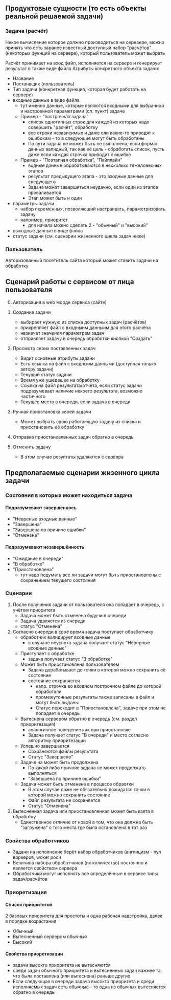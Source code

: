 ## Продуктовые сущности (то есть объекты реальной решаемой задачи)

### Задача (расчёт)

Некое вычисление которое должно производиться на серевере, можно принять что есть заранее известный доступный набор "расчётов" (некоторых фукнций на сервере), который пользователь может выбрать

Расчёт принимает на вход файл, исполняется на сервере и генерирует результат в также  виде файла
Атрибуты конкретного объекта задачи:

* Название
* Постанвщик (пользователь)
* Тип задачи (конкретная функция, которая будет работать на сервере)
* входные данные в виде файла
	* тут именно данные, которые являются входными для выбранной и настроенной параметрами (сл. пункт) задаче
	* Пример - "построчная задача'
		* список однотипных строк для каждой из которых надо совершить "расчёт", обработку
		* все строки независимые и даже сли какие-то приводят к ошибокам - то в следующие могут быть обработаны
		* По сути задача не может быть не выполнена, если формат данных валидный, так как её цель - обработать список, пусть даже если каждая строчка приводит к ошибке
	* Пример - "Поэтапная обработка", "Пайплайн"
		* водные данные обрабатываются в несколько тяжеловесных этапов
		* результат предыдущего этапа - это входные данные для следующего
		* Задача может завершиться неудачно, если один из этапов проваливается
		* Этап может быть и один
* параметры задачи 
	* набор переменных, позволяющий настраивать, параметризовать задачу
	* например, приоритет
		* для начала можно сделать 2 - "обычный" и "высокий"
* выходные данные в виде файла
* статус задачи (см. сценарии жизненного цикла задач ниже)

###  Пользователь

Авторизованный посетитель сайта который может ставить задачи на обработку 

## Сценарий работы с сервисом от лица пользователя

0. Авторизация в web морде  сервиса (сайте)
1. Создание задачи
	* выбирает нужную из списка доступных задач (расчётов)
	* прикрепляет файл с входныим данныим для этого расчёnа
	* нвзначет значения параметрам задач
	* отправляет задачу в очередь обработки кнопкой "Создать"

2. Просмотр  своих поставленных задач
	* Видит основные атрибуты задачи
	* Есть ссылка на файл с входныим данными (доступная только  автору задачи)
	* Текущий статус задачи
	* Время уже ушедешее на обработку
	* Ссылка на файл результата/отчёта, если статус задачи подразумевает наличие некоего результата, возможно частичного 
	* Текущее место в очереди, если задача в очереди

3. Ручная приостановка своей задачи
	* Может выбрать свою работающую задачу из списка и приостановить её обработку
4. Отправка приостановленных задач обратно в очередь
5. Отменить задачу
	*  В этом случае резултаты удаляются с сервера
 
## Предполагаемые сценарии жизенного цикла задачи

### Состояния в которых может находиться задача

#### Подразумевают завершённось
* "Невреные входные данные"
* "Завершена"
* "Завершена по причине ошибки"
* "Отменена"

#### Подразумевают незавершённость

* "Ожидание в очереди"
* "В обработке"
* "Приостановлена"
	* тут надо подумать все ли задачи могут быть приостановлены с сохранением текущего состояния

### Сценарии
1. После получения задачи от пользователя она попадает в очередь, с учётом приоритета
	* Задача может быть отменена будучи в очереди
	* Задача удаляется из очереди
	* статус "Отменена"
2. Согласно очереди в своё время задача поступает обработчику
	* обработчик валидирует входные данные
		* в случаче неуспеха задача получает статус "Неверные входные данные"
	* Приступает с обработке
		* задача получает статус "В обработке"
	* Может быть приостановлена пользователем
		* Задача дорабатывает до точки в которой можно сохранить её состояние
		* состояние сохраняется
			* напр. строчка во входном построчном файле до которой обработали
			* промежуточные результаты также записаны в файл и могут быть выданы
			* Статус переходит в "Приостановлена", задаче при этом не попадает в очередь
	* Вытеснена сервером обратно в очередь (см. раздел приоритезация)
		* аналогичное поведение как при приостановке
		* Задача получает статус "В очереди" и место согласно алгоритму приоритезации
	* Успешно завершается
		* Сохраняются файлы результата
		* Статус "Завершено"
	* Задаче на может быть продолжена
		* По какой либо причние задача не может продолжать выполняться
		* "Завершена по причине ошибки"
	* Задача может быть отменена в процессе обраотки
		* В этом случае даже не обязательно дожидатся точки в которой можно сохранить состояние
		* Файл результата не сохраняется
		* Статус "Отменена"
3. Вытесненная задача или приостановленная может быть взята в обработку
	* Единственное отличие от новой в том, что она должна быть "загружена" с того места где была остановлена в тот раз

### Свойства обработчиков

* Задачи на исполнение берёт набор обработчиков (англицизм - пул воркеров, woker pool)
* Величина набора обработчкиов (их количество) постоянно и является свойством сервера
* Обработчики могут исполнять все определённые в сервисе типы задач/расчётов


### Приоретизация

#### Список приоритетов
2 базовых приоритета для простоты и одна рабочая надстройка, далее в порядке возрастания
* Обычный
* Вытесненный сервером обычный
* Высокий

#### Свойства приоретизации

* задачи высокго приоритета не вытесняются
* среди задач обычного приоритета и вытесненных задач важнее та, что была поставлена (или вытеснена) раньше других
* Если следующая в очереди задача высокго приоритета и среди исполняемых задач есть обычные - то одна из обычных вытесняется обратно в очередь 

